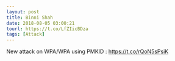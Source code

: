 ```yaml
---
layout: post
title: Binni Shah
date: 2018-08-05 03:00:21
tourl: https://t.co/LfZIicBDza
tags: [Attack]
---
```

New attack on WPA/WPA using PMKID : https://t.co/rQoN5sPsiK